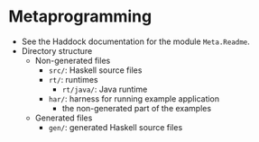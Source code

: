 # Metaprogramming

- See the Haddock documentation for the module `Meta.Readme`.
- Directory structure
    - Non-generated files
        - `src/`: Haskell source files
        - `rt/`: runtimes
            - `rt/java/`: Java runtime
        - `har/`: harness for running example application
            - the non-generated part of the examples
    - Generated files
        - `gen/`: generated Haskell source files
